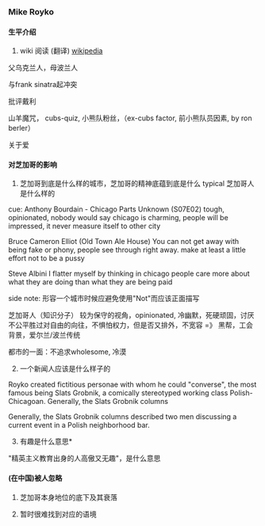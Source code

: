 

### Mike Royko


#### 生平介绍

1. wiki 阅读 (翻译)
[wikipedia](https://en.wikipedia.org/wiki/Mike_Royko)

父乌克兰人，母波兰人

与frank sinatra起冲突

批评戴利

山羊魔咒， cubs-quiz, 小熊队粉丝，（ex-cubs factor, 前小熊队员因素, by ron berler）

关于爱


#### 对芝加哥的影响

1.  芝加哥到底是什么样的城市，芝加哥的精神底蕴到底是什么 typical 芝加哥人是什么样的

cue: Anthony Bourdain - Chicago Parts Unknown (S07E02)
tough, opinionated, nobody would say chicago is charming, people will be impressed, it never measure itself to other city

Bruce Cameron Elliot (Old Town Ale House)
You can not get away with being fake or phony, people see through right away. make at least a little effort not to be a pussy

Steve Albini
I flatter myself by thinking in chicago people care more about what they are doing than what they are being paid


side note:
形容一个城市时候应避免使用"Not"而应该正面描写

芝加哥人（知识分子）
较为保守的视角，opinionated, 冷幽默，死硬顽固，讨厌不公平胜过对自由的向往，不惧怕权力，但是否又排外，不宽容
=》 黑帮，工会背景，爱尔兰/波兰传统

都市的一面：不追求wholesome, 冷漠


2. 一个新闻人应该是什么样子的

Royko created fictitious personae with whom he could "converse", the most famous being Slats Grobnik, a comically stereotyped working class Polish-Chicagoan. Generally, the Slats Grobnik columns

Generally, the Slats Grobnik columns described two men discussing a current event in a Polish neighborhood bar.


3. 有趣是什么意思*

"精英主义教育出身的人高傲又无趣"，是什么意思



#### (在中国)被人忽略

1. 芝加哥本身地位的底下及其衰落

2. 暂时很难找到对应的语境

